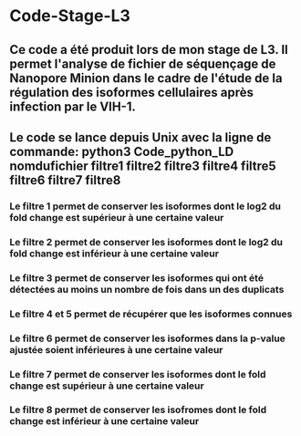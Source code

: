 # Code-Stage-L3

## Ce code a été produit lors de mon stage de L3. Il permet l'analyse de fichier de séquençage de Nanopore Minion dans le cadre de l'étude de la régulation des isoformes cellulaires après infection par le VIH-1. 
## Le code se lance depuis Unix avec la ligne de commande: python3 Code_python_LD nomdufichier filtre1 filtre2 filtre3 filtre4 filtre5 filtre6 filtre7 filtre8
### Le filtre 1 permet de conserver les isoformes dont le log2 du fold change est supérieur à une certaine valeur
### Le filtre 2 permet de conserver les isoformes dont le log2 du fold change est inférieur à une certaine valeur
### Le filtre 3 permet de conserver les isoformes qui ont été détectées au moins un nombre de fois dans un des duplicats
### Le filtre 4 et 5 permet de récupérer que les isoformes connues
### Le filtre 6 permet de conserver les isoformes dans la p-value ajustée soient inférieures à une certaine valeur 
### Le filtre 7 permet de conserver les isoformes dont le fold change est supérieur à une certaine valeur 
### Le filtre 8 permet de conserver les isofromes dont le fold change est inférieur à une certaine valeur



